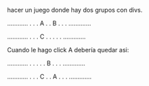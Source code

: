 hacer un juego donde hay dos grupos con divs.

............
.			.
.	A		.
.	B		.
.			.
.............

............
.			.
.	C		.
.			.
.			.
.............

Cuando le hago click A debería quedar asi:

............
.			.
.			.
.	B		.
.			.
.............

............
.			.
.	C		.
.	A		.
.			.
.............

